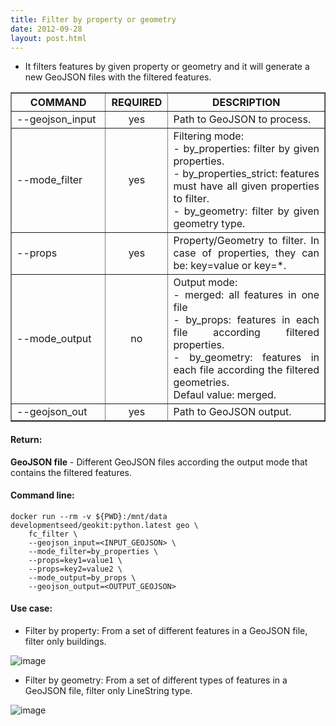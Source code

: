 ```yaml
---
title: Filter by property or geometry
date: 2012-09-28
layout: post.html
---
```


- It filters features by given property or geometry and it will generate a new GeoJSON files with the filtered features.

<table border cellpadding="5px">
	<tr>
		<th style="width: 30%;">COMMAND</th> 
        <th style="width: 20%;">REQUIRED</th> 
        <th style="width: 50%;">DESCRIPTION</th>
	</tr>
	<tr>
		<td style="text-align: justify; vertical-align: middle;">--geojson_input</td> 
        <td style="text-align: center; vertical-align: middle;">yes</td>
        <td style="text-align: justify; vertical-align: middle;">Path to GeoJSON to process.</td>
	</tr>
    <tr>
		<td style="text-align: justify; vertical-align: middle;">--mode_filter</td> 
        <td style="text-align: center; vertical-align: middle;">yes</td>
        <td style="text-align: justify; vertical-align: middle;">Filtering mode: <br/> - by_properties: filter by given properties.<br/> - by_properties_strict: features must have all given properties to filter. <br/> - by_geometry: filter by given geometry type.</td>
	</tr>
    <tr>
		<td style="text-align: justify; vertical-align: middle;">--props</td> 
        <td style="text-align: center; vertical-align: middle;">yes</td>
        <td style="text-align: justify; vertical-align: middle;">Property/Geometry to filter. In case of properties, they can be: key=value or key=*.</td>
	</tr>
    <tr>
		<td style="text-align: justify; vertical-align: middle;">--mode_output</td> 
        <td style="text-align: center; vertical-align: middle;">no</td>
        <td style="text-align: justify; vertical-align: middle;">Output mode: <br/> - merged: all features in one file <br/> - by_props: features in each file according filtered properties. <br/> - by_geometry: features in each file according the filtered geometries.<br>Defaul value: merged.</br></td>
	</tr>
    <tr>
		<td style="text-align: justify; vertical-align: middle;">--geojson_out</td> 
        <td style="text-align: center; vertical-align: middle;">yes</td>
        <td style="text-align: justify; vertical-align: middle;">Path to GeoJSON output.</td>
	</tr>
</table>

#### Return:

**GeoJSON file** - Different GeoJSON files according the output mode that contains the filtered features.

#### Command line:

```
docker run --rm -v ${PWD}:/mnt/data developmentseed/geokit:python.latest geo \
    fc_filter \
    --geojson_input=<INPUT_GEOJSON> \
    --mode_filter=by_properties \
    --props=key1=value1 \
    --props=key2=value2 \
    --mode_output=by_props \
    --geojson_output=<OUTPUT_GEOJSON>
```

#### Use case:

- Filter by property: From a set of different features in a GeoJSON file, filter only buildings.

![image](https://user-images.githubusercontent.com/11504548/46221600-63be2200-c313-11e8-9f23-e6d3d86767dd.png)

- Filter by geometry: From a set of different types of features in a GeoJSON file, filter only LineString type.

![image](https://user-images.githubusercontent.com/11504548/46836199-27a8a980-cd76-11e8-8ed2-247e0bef7f69.png)
